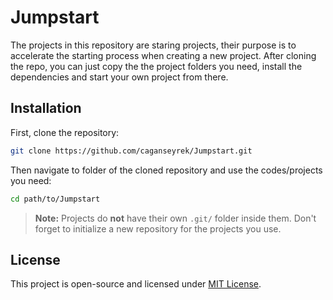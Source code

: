 # Jumpstart

The projects in this repository are staring projects, their purpose is to accelerate the starting process when creating a new project. After cloning the repo, you can just copy the the project folders you need, install the dependencies and start your own project from there.

## Installation

First, clone the repository:

```bash
git clone https://github.com/caganseyrek/Jumpstart.git
```

Then navigate to folder of the cloned repository and use the codes/projects you need:

```bash
cd path/to/Jumpstart
```

> **Note:** Projects do **not** have their own `.git/` folder inside them. Don't forget to initialize a new repository for the projects you use.

## License

This project is open-source and licensed under [MIT License](https://github.com/caganseyrek/Jumpstart/blob/main/LICENSE).
